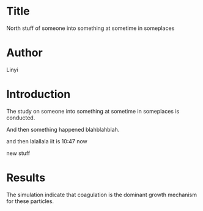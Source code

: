 # Title
North stuff of someone into something at sometime in someplaces 

# Author
Linyi

# Introduction
The study on someone into something at sometime in someplaces is conducted.

And then something happened blahblahblah.

and then lalallala iit is 10:47 now 

new stuff

# Results 
The simulation indicate that coagulation is the dominant growth mechanism for these particles.

